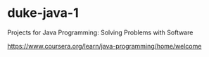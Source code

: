 # duke-java-1
Projects for Java Programming: Solving Problems with Software

https://www.coursera.org/learn/java-programming/home/welcome
